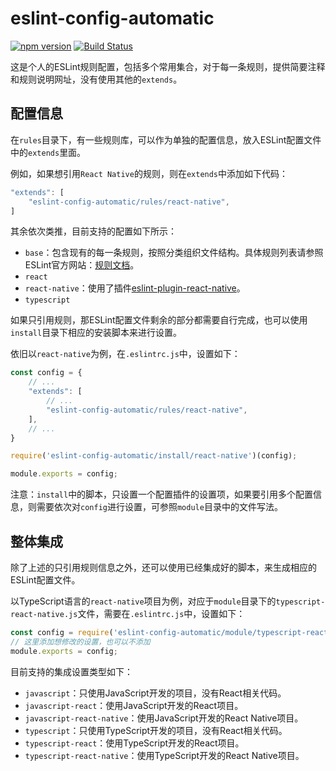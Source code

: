 # eslint-config-automatic

[![npm version](https://img.shields.io/npm/v/eslint-config-automatic.svg?style=flat)](https://www.npmjs.com/package/eslint-config-automatic)
[![Build Status](https://travis-ci.org/gaoxiaosong/eslint-config-automatic.svg?branch=master)](https://travis-ci.org/gaoxiaosong/eslint-config-automatic)

这是个人的ESLint规则配置，包括多个常用集合，对于每一条规则，提供简要注释和规则说明网址，没有使用其他的`extends`。

## 配置信息

在`rules`目录下，有一些规则库，可以作为单独的配置信息，放入ESLint配置文件中的`extends`里面。

例如，如果想引用`React Native`的规则，则在`extends`中添加如下代码：

```javascript
"extends": [
    "eslint-config-automatic/rules/react-native",
]
```

其余依次类推，目前支持的配置如下所示：

* `base`：包含现有的每一条规则，按照分类组织文件结构。具体规则列表请参照ESLint官方网站：[规则文档](http://eslint.cn/docs/rules/)。
* `react`
* `react-native`：使用了插件[eslint-plugin-react-native](https://github.com/Intellicode/eslint-plugin-react-native)。
* `typescript`

如果只引用规则，那ESLint配置文件剩余的部分都需要自行完成，也可以使用`install`目录下相应的安装脚本来进行设置。

依旧以`react-native`为例，在`.eslintrc.js`中，设置如下：

```javascript
const config = {
    // ...
    "extends": [
        // ...
        "eslint-config-automatic/rules/react-native",
    ],
    // ...
}

require('eslint-config-automatic/install/react-native')(config);

module.exports = config;
```

注意：`install`中的脚本，只设置一个配置插件的设置项，如果要引用多个配置信息，则需要依次对`config`进行设置，可参照`module`目录中的文件写法。

## 整体集成

除了上述的只引用规则信息之外，还可以使用已经集成好的脚本，来生成相应的ESLint配置文件。

以TypeScript语言的`react-native`项目为例，对应于`module`目录下的`typescript-react-native.js`文件，需要在`.eslintrc.js`中，设置如下：

```javascript
const config = require('eslint-config-automatic/module/typescript-react-native');
// 这里添加想修改的设置，也可以不添加
module.exports = config;
```

目前支持的集成设置类型如下：

* `javascript`：只使用JavaScript开发的项目，没有React相关代码。
* `javascript-react`：使用JavaScript开发的React项目。
* `javascript-react-native`：使用JavaScript开发的React Native项目。
* `typescript`：只使用TypeScript开发的项目，没有React相关代码。
* `typescript-react`：使用TypeScript开发的React项目。
* `typescript-react-native`：使用TypeScript开发的React Native项目。